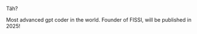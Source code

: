 Täh? 

Most advanced gpt coder in the world. 
Founder of FISSI, will be published in 2025!
<!---
Kom1stus/Kom1stus is a ✨ special ✨ repository because its `README.md` (this file) appears on your GitHub profile.
You can click the Preview link to take a look at your changes.
--->
